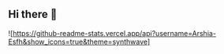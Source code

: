 ## Hi there 👋


![https://github-readme-stats.vercel.app/api?username=Arshia-Esfh&show_icons=true&theme=synthwave]
